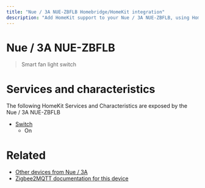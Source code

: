 ```yaml
---
title: "Nue / 3A NUE-ZBFLB Homebridge/HomeKit integration"
description: "Add HomeKit support to your Nue / 3A NUE-ZBFLB, using Homebridge, Zigbee2MQTT and homebridge-z2m."
---
```

<!---
This file has been GENERATED using src/docgen/docgen.ts
DO NOT EDIT THIS FILE MANUALLY!
-->
# Nue / 3A NUE-ZBFLB
> Smart fan light switch


# Services and characteristics
The following HomeKit Services and Characteristics are exposed by
the Nue / 3A NUE-ZBFLB

* [Switch](../../switch.md)
  * On


# Related
* [Other devices from Nue / 3A](../index.md#nue_3a)
* [Zigbee2MQTT documentation for this device](https://www.zigbee2mqtt.io/devices/NUE-ZBFLB.html)